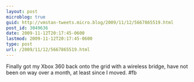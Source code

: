 ```yaml
---
layout: post
microblog: true
guid: http://vmstan-tweets.micro.blog/2009/11/12/5667865519.html
post_id: 3049636
date: 2009-11-12T20:17:45-0600
lastmod: 2009-11-12T20:17:45-0600
type: post
url: /2009/11/12/5667865519.html
---
```

Finally got my Xbox 360 back onto the grid with a wireless bridge, have not been on way over a month, at least since I moved. #fb
